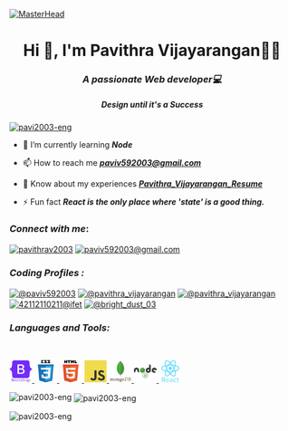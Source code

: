 [![MasterHead](https://www.digitalsolutionservices.com/img/services/web%20development.gif)](https://rishavchanda.io)
<h1 align="center">Hi 👋, I'm Pavithra Vijayarangan👩‍💻</h1>
<h3 align="center"><i>A passionate Web developer💻</i></h3>
<h5 align="center"><i>Design until it's a Success</i></h5>

<p align="left"> <a href="https://github.com/ryo-ma/github-profile-trophy"><img src="https://github-profile-trophy.vercel.app/?username=pavi2003-eng" alt="pavi2003-eng" /></a> </p>



- 🌱 I’m currently learning  _**Node**_

- 📫 How to reach me  _**paviv592003@gmail.com**_

- 📄 Know about my experiences <a href="https://drive.google.com/file/d/1h18do0Yae-IgVxjLlQarmXAn7ALAykHt/view?usp=drivesdk" target="_blank"><Strong><i>Pavithra_Vijayarangan_Resume</i></Strong></a>

- ⚡ Fun fact    _**React is the only place where 'state' is a good thing.**_

<h3 align="left"><i>Connect with me</i>:</h3>
<p align="left">
<a href="https://linkedin.com/in/pavithrav2003" target="blank"><img align="center" src="https://raw.githubusercontent.com/rahuldkjain/github-profile-readme-generator/master/src/images/icons/Social/linked-in-alt.svg" alt="pavithrav2003" height="30" width="40" /></a>
<a href="mailto:paviv592003@gmail.com"><img align="center" src="https://images-wixmp-ed30a86b8c4ca887773594c2.wixmp.com/f/8c5af47d-0ce3-4365-a097-c17fec609620/da3xgqq-e43bcfcf-cadb-45ec-a4be-3ce0779fc870.png/v1/fill/w_1024,h_792/gmail__product_sans_logo_concept__by_cosmcala_da3xgqq-fullview.png?token=eyJ0eXAiOiJKV1QiLCJhbGciOiJIUzI1NiJ9.eyJzdWIiOiJ1cm46YXBwOjdlMGQxODg5ODIyNjQzNzNhNWYwZDQxNWVhMGQyNmUwIiwiaXNzIjoidXJuOmFwcDo3ZTBkMTg4OTgyMjY0MzczYTVmMGQ0MTVlYTBkMjZlMCIsIm9iaiI6W1t7ImhlaWdodCI6Ijw9NzkyIiwicGF0aCI6IlwvZlwvOGM1YWY0N2QtMGNlMy00MzY1LWEwOTctYzE3ZmVjNjA5NjIwXC9kYTN4Z3FxLWU0M2JjZmNmLWNhZGItNDVlYy1hNGJlLTNjZTA3NzlmYzg3MC5wbmciLCJ3aWR0aCI6Ijw9MTAyNCJ9XV0sImF1ZCI6WyJ1cm46c2VydmljZTppbWFnZS5vcGVyYXRpb25zIl19.jV5OCFQjzk_8In7i3V21GFhEXvkWXE7r3BvGwLYAEP8" alt="paviv592003@gmail.com" height="60" width="70" /></a>
<br>
<h3 align="left"><i>Coding Profiles :</i></h3>
<a href="https://www.hackerrank.com/profile/paviv592003" target="blank"><img align="center" src="https://raw.githubusercontent.com/rahuldkjain/github-profile-readme-generator/master/src/images/icons/Social/hackerrank.svg" alt="@paviv592003" height="40" width="50" /></a>
<a href="https://www.naukri.com/code360/profile/a83eda06-d7e2-4622-b4af-3ec1d48f2a04"><img align="center" src="https://encrypted-tbn0.gstatic.com/images?q=tbn:ANd9GcR9t9UxtLvKlyy9ziOJMyMHBRAukK7jgFYLmw&s" alt="@pavithra_vijayarangan" height="40" width="40" /></a>
<a href="https://leetcode.com/u/Pavithra_Vijayarangan/" target="blank"><img align="center" src="https://encrypted-tbn0.gstatic.com/images?q=tbn:ANd9GcQuVDryL8IP8KfE5TCcicQPA_Tm83WHG8I6og&s" alt="@pavithra_vijayarangan" height="40" width="40" /></a>
<a href="http://www.skillrack.com/profile/421543/8de0eff9fc1b9f8269784cc5d369da5b1d59bcb0" target="blank"><img align="center" src="https://yt3.googleusercontent.com/rkv4rZTw04X6-ppVC9phy9Fv_Y_n3zaVIgX6-dk43L5vsWClowBjTVXa64D5QiN8tIcKRqD3Tg=s900-c-k-c0x00ffffff-no-rj" alt="42112110211@ifet" height="50" width="50" /></a>
<a href="https://www.codechef.com/users/@bright_dust_03" target="blank" ><img align="center" src="https://static-00.iconduck.com/assets.00/codechef-icon-380x512-r1v87w22.png" alt="@bright_dust_03" height="40" width="40" /></a>
</p>

<h3 align="left"><i>Languages and Tools:</i></h3>
<br>
<p align="left"> <a href="https://getbootstrap.com" target="_blank" rel="noreferrer"> <img src="https://raw.githubusercontent.com/devicons/devicon/master/icons/bootstrap/bootstrap-plain-wordmark.svg" alt="bootstrap" width="40" height="40"/> </a> <a href="https://www.w3schools.com/css/" target="_blank" rel="noreferrer"> <img src="https://raw.githubusercontent.com/devicons/devicon/master/icons/css3/css3-original-wordmark.svg" alt="css3" width="40" height="40"/> </a> <a href="https://www.w3.org/html/" target="_blank" rel="noreferrer"> <img src="https://raw.githubusercontent.com/devicons/devicon/master/icons/html5/html5-original-wordmark.svg" alt="html5" width="40" height="40"/> </a> <a href="https://developer.mozilla.org/en-US/docs/Web/JavaScript" target="_blank" rel="noreferrer"> <img src="https://raw.githubusercontent.com/devicons/devicon/master/icons/javascript/javascript-original.svg" alt="javascript" width="40" height="40"/> </a> <a href="https://www.mongodb.com/" target="_blank" rel="noreferrer"> <img src="https://raw.githubusercontent.com/devicons/devicon/master/icons/mongodb/mongodb-original-wordmark.svg" alt="mongodb" width="40" height="40"/> </a> <a href="https://nodejs.org" target="_blank" rel="noreferrer"> <img src="https://raw.githubusercontent.com/devicons/devicon/master/icons/nodejs/nodejs-original-wordmark.svg" alt="nodejs" width="40" height="40"/> </a> <a href="https://reactjs.org/" target="_blank" rel="noreferrer"> <img src="https://raw.githubusercontent.com/devicons/devicon/master/icons/react/react-original-wordmark.svg" alt="react" width="40" height="40"/> </a> </p>

<p><img align="left" src="https://github-readme-stats.vercel.app/api/top-langs?username=pavi2003-eng&show_icons=true&locale=en&layout=compact" alt="pavi2003-eng" /></p>

<p>&nbsp;<img align="center" src="https://github-readme-stats.vercel.app/api?username=pavi2003-eng&show_icons=true&locale=en" alt="pavi2003-eng" /></p>

<p><img align="center" src="https://github-readme-streak-stats.herokuapp.com/?user=pavi2003-eng&" alt="pavi2003-eng" /></p>

